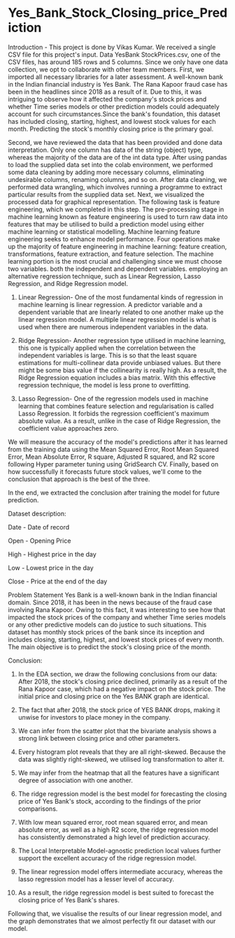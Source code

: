 # Yes_Bank_Stock_Closing_price_Prediction
Introduction -
This project is done by Vikas Kumar. We received a single CSV file for this project's input. Data YesBank StockPrices.csv, one of the CSV files, has around 185 rows and 5 columns. Since we only have one data collection, we opt to collaborate with other team members. First, we imported all necessary libraries for a later assessment. A well-known bank in the Indian financial industry is Yes Bank. The Rana Kapoor fraud case has been in the headlines since 2018 as a result of it. Due to this, it was intriguing to observe how it affected the company's stock prices and whether Time series models or other prediction models could adequately account for such circumstances.Since the bank's foundation, this dataset has included closing, starting, highest, and lowest stock values for each month. Predicting the stock's monthly closing price is the primary goal.

Second, we have reviewed the data that has been provided and done data interpretation. Only one column has data of the string (object) type, whereas the majority of the data are of the int data type. After using pandas to load the supplied data set into the colab environment, we performed some data cleaning by adding more necessary columns, eliminating undesirable columns, renaming columns, and so on. After data cleaning, we performed data wrangling, which involves running a programme to extract particular results from the supplied data set. Next, we visualized the processed data for graphical representation. The following task is feature engineering, which we completed in this step. The pre-processing stage in machine learning known as feature engineering is used to turn raw data into features that may be utilised to build a prediction model using either machine learning or statistical modelling. Machine learning feature engineering seeks to enhance model performance. Four operations make up the majority of feature engineering in machine learning: feature creation, transformations, feature extraction, and feature selection. The machine learning portion is the most crucial and challenging since we must choose two variables. both the independent and dependent variables. employing an alternative regression technique, such as Linear Regression, Lasso Regression, and Ridge Regression model.

1. Linear Regression- One of the most fundamental kinds of regression in machine learning is linear regression. A predictor variable and a dependent variable that are linearly related to one another make up the linear regression model. A multiple linear regression model is what is used when there are numerous independent variables in the data.

2. Ridge Regression- Another regression type utilised in machine learning, this one is typically applied when the correlation between the independent variables is large. This is so that the least square estimations for multi-collinear data provide unbiased values. But there might be some bias value if the collinearity is really high. As a result, the Ridge Regression equation includes a bias matrix. With this effective regression technique, the model is less prone to overfitting.

3. Lasso Regression- One of the regression models used in machine learning that combines feature selection and regularisation is called Lasso Regression. It forbids the regression coefficient's maximum absolute value. As a result, unlike in the case of Ridge Regression, the coefficient value approaches zero.

We will measure the accuracy of the model's predictions after it has learned from the training data using the Mean Squared Error, Root Mean Squared Error, Mean Absolute Error, R square, Adjusted R squared, and R2 score following Hyper parameter tuning using GridSearch CV. Finally, based on how successfully it forecasts future stock values, we'll come to the conclusion that approach is the best of the three.

In the end, we extracted the conclusion after training the model for future prediction.

Dataset description:

Date - Date of record

Open - Opening Price

High - Highest price in the day

Low - Lowest price in the day

Close - Price at the end of the day

Problem Statement
Yes Bank is a well-known bank in the Indian financial domain. Since 2018, it has been in the news because of the fraud case involving Rana Kapoor. Owing to this fact, it was interesting to see how that impacted the stock prices of the company and whether Time series models or any other predictive models can do justice to such situations. This dataset has monthly stock prices of the bank since its inception and includes closing, starting, highest, and lowest stock prices of every month. The main objective is to predict the stock's closing price of the month.

Conclusion:

1. In the EDA section, we draw the following conclusions from our data: After 2018, the stock's closing price declined, primarily as a result of the Rana Kapoor case, which had a negative impact on the stock price. The initial price and closing price on the Yes BANK graph are identical.

2. The fact that after 2018, the stock price of YES BANK drops, making it unwise for investors to place money in the company.

3. We can infer from the scatter plot that the bivariate analysis shows a strong link between closing price and other parameters.

4. Every histogram plot reveals that they are all right-skewed. Because the data was slightly right-skewed, we utilised log transformation to alter it.

5. We may infer from the heatmap that all the features have a significant degree of association with one another.

6. The ridge regression model is the best model for forecasting the closing price of Yes Bank's stock, according to the findings of the prior comparisons.

7. With low mean squared error, root mean squared error, and mean absolute error, as well as a high R2 score, the ridge regression model has consistently demonstrated a high level of prediction accuracy.

8. The Local Interpretable Model-agnostic prediction local values further support the excellent accuracy of the ridge regression model.

9. The linear regression model offers intermediate accuracy, whereas the lasso regression model has a lesser level of accuracy.

10. As a result, the ridge regression model is best suited to forecast the closing price of Yes Bank's shares.

Following that, we visualise the results of our linear regression model, and the graph demonstrates that we almost perfectly fit our dataset with our model.
